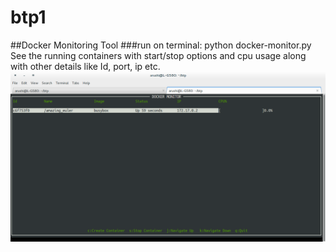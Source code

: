 # btp1
##Docker Monitoring Tool
###run on terminal: python docker-monitor.py
See the running containers with start/stop options and cpu usage along with other details like Id, port, ip etc.
![alt tag](https://raw.githubusercontent.com/arushivashist/btp1/master/img.png)

